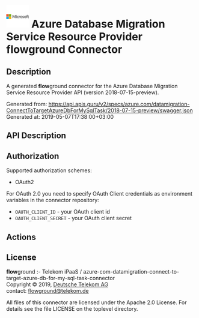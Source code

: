 # ![LOGO](logo.png) Azure Database Migration Service Resource Provider **flow**ground Connector

## Description

A generated **flow**ground connector for the Azure Database Migration Service Resource Provider API (version 2018-07-15-preview).

Generated from: https://api.apis.guru/v2/specs/azure.com/datamigration-ConnectToTargetAzureDbForMySqlTask/2018-07-15-preview/swagger.json<br/>
Generated at: 2019-05-07T17:38:00+03:00

## API Description



## Authorization

Supported authorization schemes:
- OAuth2

For OAuth 2.0 you need to specify OAuth Client credentials as environment variables in the connector repository:
* `OAUTH_CLIENT_ID` - your OAuth client id
* `OAUTH_CLIENT_SECRET` - your OAuth client secret

## Actions

## License

**flow**ground :- Telekom iPaaS / azure-com-datamigration-connect-to-target-azure-db-for-my-sql-task-connector<br/>
Copyright © 2019, [Deutsche Telekom AG](https://www.telekom.de)<br/>
contact: flowground@telekom.de

All files of this connector are licensed under the Apache 2.0 License. For details
see the file LICENSE on the toplevel directory.
